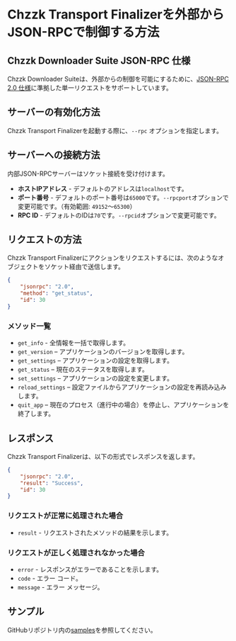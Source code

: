 # Chzzk Transport Finalizerを外部からJSON-RPCで制御する方法

## Chzzk Downloader Suite JSON-RPC 仕様
Chzzk Downloader Suiteは、外部からの制御を可能にするために、[JSON-RPC 2.0 仕様](https://www.jsonrpc.org/specification)に準拠した単一リクエストをサポートしています。

## サーバーの有効化方法
Chzzk Transport Finalizerを起動する際に、`--rpc` オプションを指定します。

## サーバーへの接続方法
内部JSON-RPCサーバーはソケット接続を受け付けます。

* **ホストIPアドレス** - デフォルトのアドレスは`localhost`です。
* **ポート番号** - デフォルトのポート番号は`65000`です。`--rpcport`オプションで変更可能です。（有効範囲: `49152`〜`65300`）
* **RPC ID** - デフォルトのIDは`70`です。`--rpcid`オプションで変更可能です。

## リクエストの方法
Chzzk Transport Finalizerにアクションをリクエストするには、次のようなオブジェクトをソケット経由で送信します。

```json
{
    "jsonrpc": "2.0",
    "method": "get_status",
    "id": 30
}
```

### メソッド一覧
* `get_info` - 全情報を一括で取得します。
* `get_version` – アプリケーションのバージョンを取得します。
* `get_settings` – アプリケーションの設定を取得します。
* `get_status` – 現在のステータスを取得します。
* `set_settings` – アプリケーションの設定を変更します。
* `reload_settings` – 設定ファイルからアプリケーションの設定を再読み込みします。
* `quit_app` – 現在のプロセス（進行中の場合）を停止し、アプリケーションを終了します。

## レスポンス
Chzzk Transport Finalizerは、以下の形式でレスポンスを返します。

```json
{
    "jsonrpc": "2.0",
    "result": "Success",
    "id": 30
}
```

### リクエストが正常に処理された場合
* `result` - リクエストされたメソッドの結果を示します。

### リクエストが正しく処理されなかった場合
* `error` - レスポンスがエラーであることを示します。
* `code` - エラー コード。
* `message` - エラー メッセージ。

## サンプル
GitHubリポジトリ内の[samples](https://github.com/Choonholic/ChzzkDownloader/blob/main/samples/)を参照してください。
